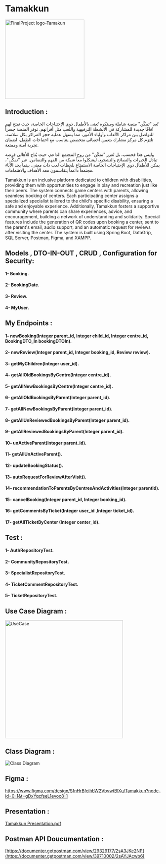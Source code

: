 # Tamakkun
<img width="256" alt="FinalProject logo-Tamakun" src="https://github.com/user-attachments/assets/64257a71-e45e-4396-8419-a2875cac1f57" />



## Introduction :
تُعد "تمكّن" منصة شاملة ومبتكرة تُعنى بالأطفال ذوي الإحتياجات الخاصة، حيث تفتح لهم آفاقًا جديدة للمشاركة في الأنشطة الترفيهية واللعب مثل أقرانهم. توفر المنصة جسراً للتواصل بين مراكز الألعاب وأولياء الأمور، مما يسهل عملية حجز المراكز بكل سلاسة. تلتزم كل مركز مشارك بتعيين أخصائي متخصص يتناسب مع احتياجات الطفل، لضمان تجربة آمنة وممتعة.

وليس هذا فحسب، بل تُعزز "تمكّن" من روح المجتمع الداعم، حيث يُتاح للأهالي فرصة تبادل الخبرات والنصائح والتشجيع، ليشكلوا معاً شبكة من الفهم والتضامن. عبر "تمكّن"، يمكن للأطفال ذوي الإحتياجات الخاصة الاستمتاع بلحظات لعب ذات معنى، بينما يجد الآباء مجتمعاً داعماً يتقاسمون معه الأهداف والاهتمامات.



Tamakkun is an inclusive platform dedicated to children with disabilities, providing them with opportunities to engage in play and recreation just like their peers. The system connects game centers with parents, allowing seamless booking of centers. Each participating center assigns a specialized specialist tailored to the child's specific disability, ensuring a safe and enjoyable experience. Additionally, Tamakkun fosters a supportive community where parents can share experiences, advice, and encouragement, building a network of understanding and solidarity. Special features include the generation of QR codes upon booking a center, sent to the parent's email, audio support, and an automatic request for reviews after visiting the center. The system is built using Spring Boot, DataGrip, SQL Server, Postman, Figma, and XAMPP.

## Models , DTO-IN-OUT , CRUD , Configuration for Security:
#### 1- Booking.
#### 2- BookingDate.
#### 3- Review.
#### 4- MyUser.




## My Endpoints :


#### 1- newBooking(Integer parent_id, Integer child_id, Integer centre_id, BookingDTO_In bookingDTOIn).
#### 2- newReview(Integer parent_id, Integer booking_id, Review review).
#### 3- getMyChildren(Integer user_id).
#### 4- getAllOldBookingsByCentre(Integer centre_id).
#### 5- getAllNewBookingsByCentre(Integer centre_id).
#### 6- getAllOldBookingsByParent(Integer parent_id).
#### 7- getAllNewBookingsByParent(Integer parent_id).
#### 8- getAllUnReviewedBookingsByParent(Integer parent_id).
#### 9- getAllReviewedBookingsByParent(Integer parent_id).
#### 10- unActiveParent(Integer parent_id).
#### 11- getAllUnActiveParent().
#### 12- updateBookingStatus().
#### 13- autoRequestForReviewAfterVisit().
#### 14- recommendationToParentsByCentresAndActivities(Integer parentId).
#### 15- cancelBooking(Integer parent_id, Integer booking_id).
#### 16- getCommentsByTicket(Integer user_id ,Integer ticket_id).
#### 17- getAllTicketByCenter (Integer center_id).


## Test :


#### 1- AuthRepositoryTest.
#### 2- CommunityRepositoryTest.
#### 3- SpecialistRepositoryTest.
#### 4- TicketCommentRepositoryTest.
#### 5- TicketRepositoryTest.

## Use Case Diagram :
<img width="381" alt="UseCase" src="https://github.com/user-attachments/assets/73031e0e-8925-40b4-a560-9f7ed92969e4" />


## Class Diagram : 
![Class Diagram](https://github.com/user-attachments/assets/31a49ce1-9c4a-4809-9051-b029d7c5fe23)

## Figma :
https://www.figma.com/design/SfnHrBfcihbW2VbvwtBlXu/Tamakkun?node-id=0-1&t=gDxYqcfseL1evoc8-1


## Presentation :
[Tamakkun Presentation.pdf](https://github.com/user-attachments/files/18326449/Tamakkun.Presentation.pdf)


## Postman API Doucumentation : 
[https://documenter.getpostman.com/view/29329177/2sA3JKc2NP](https://documenter.getpostman.com/view/39710002/2sAYJAcwb6)

